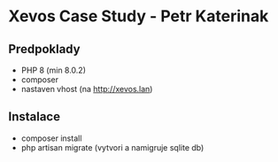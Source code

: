 # Xevos Case Study - Petr Katerinak

## Predpoklady

 - PHP 8 (min 8.0.2)
 - composer
 - nastaven vhost (na http://xevos.lan)

## Instalace

 - composer install
 - php artisan migrate (vytvori a namigruje sqlite db)
